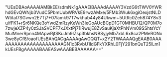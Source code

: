 "UEsDBAoAAAAIAMBkEE/sdmNk1gAAAEIBAAAdAAAAY3VzdG9tTWV0YWRhdGEvQWNjb3VudC5PbmUubWRVkE9rwzAMxe/5FMb3Wuk6xgiOexjstNLDWtitaI7SGvwn2E7Tj7+07lamk97T7wkhub44y84Ukwm+5UtRc0Zeh874Y8v3u/fFK1+rSr6NKQe3oYwdZmRzyKeWn3IeGoAUcBCpD1GT0MHBU12/QP0M7o7zwjeXZP4y0zSJaSVCPF7xJXxtPj71iRwujE8ZvSauKjaXtPhNVm09SShtsYcYMulMnerRpnn4MApwRjtSKuJm9IZsp3bkhsNBSyjyMb7xbL6x8ca2PMeRONx3we8yCf8/oaofUEsBAhQACgAAAAgAwGQQT+x2Y2TWAAAAQgEAAB0AAAAAAAAAAAAAAAAAAAAAAGN1c3RvbU1ldGFkYXRhL0FjY291bnQuT25lLm1kUEsFBgAAAAABAAEASwAAABEBAAAAAA=="